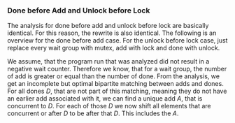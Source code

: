### Done before Add and Unlock before Lock

The analysis for done before add and unlock before lock are basically identical.
For this reason, the rewrite is also identical. The following is an overview for
the done before add case. For the unlock before lock case, just replace every
wait group with mutex, add with lock and done with unlock.

We assume, that the program run that was analyzed did not result in a negative
wait counter. Therefore we know, that for a wait group, the number of add is greater or
equal than the number of done. From the analysis, we get an incomplete but
optimal bipartite matching between adds and dones. For all dones $D$, that are
not part of this matching, meaning they do not have an earlier add associated
with it, we can find a unique add $A$, that is concurrent to $D$. For
each of those $D$ we now shift all elements that are concurrent or after $D$
to be after that $D$. This includes the $A$.
